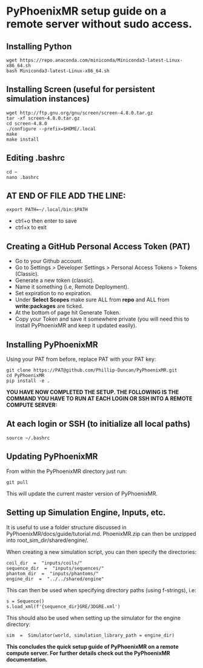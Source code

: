 
# PyPhoenixMR setup guide on a remote server without sudo access. 

## Installing Python

    wget https://repo.anaconda.com/miniconda/Miniconda3-latest-Linux-x86_64.sh
    bash Miniconda3-latest-Linux-x86_64.sh

## Installing Screen (useful for persistent simulation instances)

    wget http://ftp.gnu.org/gnu/screen/screen-4.8.0.tar.gz
    tar -xf screen-4.8.0.tar.gz
    cd screen-4.8.0
    ./configure --prefix=$HOME/.local
    make
    make install 

## Editing .bashrc

    cd ~
    nano .bashrc

## AT END OF FILE ADD THE LINE:

    export PATH=~/.local/bin:$PATH

- ctrl+o then enter to save
- ctrl+x to exit

## Creating a GitHub Personal Access Token (PAT)
- Go to your Github account.
- Go to Settings > Developer Settings > Personal Access Tokens > Tokens (Classic).
- Generate a new token (classic).
- Name it something (i.e, Remote Deployment).
- Set expiration to no expiration.
- Under **Select Scopes** make sure ALL from **repo** and ALL from **write:packages** are ticked.
- At the bottom of page hit Generate Token.
- Copy your Token and save it somewhere private (you will need this to install PyPhoenixMR and keep it updated easily).

## Installing PyPhoenixMR
Using your PAT from before, replace PAT with your PAT key:

    git clone https://PAT@github.com/Phillip-Duncan/PyPhoenixMR.git
    cd PyPhoenixMR
    pip install -e .

 **YOU HAVE NOW COMPLETED THE SETUP. THE FOLLOWING IS THE COMMAND YOU HAVE TO RUN AT EACH LOGIN OR SSH INTO A REMOTE COMPUTE SERVER:**

## At each login or SSH (to initialize all local paths)

    source ~/.bashrc
    
## Updating PyPhoenixMR
From within the PyPhoenixMR directory just run:

    git pull
    
This will update the current master version of PyPhoenixMR.


## Setting up Simulation Engine, Inputs, etc.
It is useful to use a folder structure discussed in PyPhoenixMR/docs/guide/tutorial.md.
PhoenixMR.zip can then be unzipped into root_sim_dir/shared/engine/.

When creating a new simulation script, you can then specify the directories:

    coil_dir  =  "inputs/coils/"
    sequence_dir  =  "inputs/sequences/"
    phantom_dir  =  "inputs/phantoms/"
    engine_dir  =  "../../shared/engine" 

This can then be used when specifying directory paths (using f-strings), i.e:

    s = Sequence()
    s.load_xml(f'{sequence_dir}GRE/3DGRE.xml')

This should also be used when setting up the simulator for the engine directory:

    sim  =  Simulator(world, simulation_library_path = engine_dir)


**This concludes the quick setup guide of PyPhoenixMR on a remote compute server. For further details check out the PyPhoenixMR documentation.**
